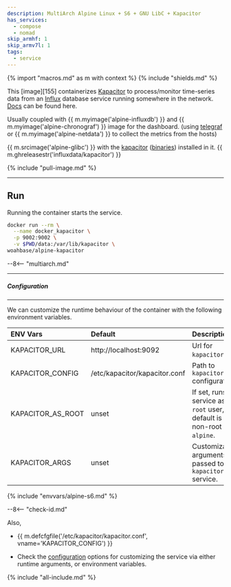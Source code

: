 ```yaml
---
description: MultiArch Alpine Linux + S6 + GNU LibC + Kapacitor
has_services:
  - compose
  - nomad
skip_armhf: 1
skip_armv7l: 1
tags:
  - service
---
```


{% import "macros.md" as m with context %}
{% include "shields.md" %}

This [image][155] containerizes [Kapacitor][1] to process/monitor
time-series data from an [Influx][2] database service running
somewhere in the network. [Docs][3] can be found here.

Usually coupled with {{ m.myimage('alpine-influxdb') }} and
{{ m.myimage('alpine-chronograf') }} image for the dashboard.
(using [telegraf][5] or {{ m.myimage('alpine-netdata') }} to
collect the metrics from the hosts)

{{ m.srcimage('alpine-glibc') }} with the [kapacitor][1]
([binaries][4]) installed in it. {{
m.ghreleasestr('influxdata/kapacitor') }}

{% include "pull-image.md" %}

---
Run
---

Running the container starts the service.

``` sh
docker run --rm \
  --name docker_kapacitor \
  -p 9002:9002 \
  -v $PWD/data:/var/lib/kapacitor \
woahbase/alpine-kapacitor
```

--8<-- "multiarch.md"

---
##### Configuration
---

We can customize the runtime behaviour of the container with the
following environment variables.

| ENV Vars          | Default                       | Description
| :---              | :---                          | :---
| KAPACITOR_URL     | http://localhost:9092         | Url for `kapacitor`.
| KAPACITOR_CONFIG  | /etc/kapacitor/kapacitor.conf | Path to `kapacitor` configuration.
| KAPACITOR_AS_ROOT | unset                         | If set, runs service as `root` user, default is non-root `alpine`.
| KAPACITOR_ARGS    | unset                         | Customizable arguments passed to `kapacitord` service.
{% include "envvars/alpine-s6.md" %}

--8<-- "check-id.md"

Also,

* {{ m.defcfgfile('/etc/kapacitor/kapacitor.conf', vname='KAPACITOR_CONFIG') }}

* Check the [configuration][6] options for customizing the service
  via either runtime arguments, or environment variables.

[1]: https://www.influxdata.com/time-series-platform/kapacitor/
[2]: https://www.influxdata.com
[3]: https://docs.influxdata.com/kapacitor
[4]: https://portal.influxdata.com/downloads/
[5]: https://www.influxdata.com/time-series-platform/telegraf/
[6]: https://docs.influxdata.com/kapacitor/v1/administration/configuration/

{% include "all-include.md" %}

